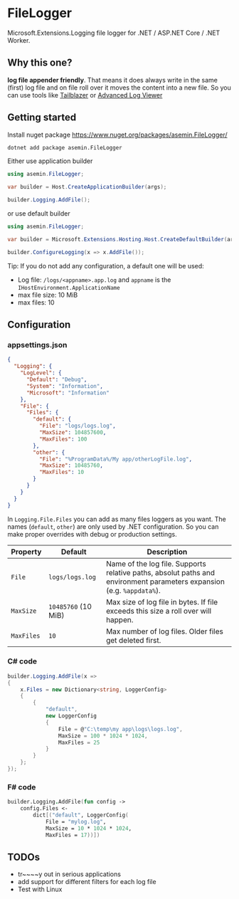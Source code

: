 # FileLogger

Microsoft.Extensions.Logging file logger for .NET / ASP.NET Core / .NET Worker.

## Why this one?

**log file appender friendly**. That means it does always write in the same (first) log file and on file roll over it
moves the content into a new file. So you can use tools like 
[Tailblazer](https://github.com/RolandPheasant/TailBlazer) or 
[Advanced Log Viewer](https://github.com/Scarfsail/AdvancedLogViewer)

## Getting started

Install nuget package https://www.nuget.org/packages/asemin.FileLogger/

```cmd
dotnet add package asemin.FileLogger
```

Either use application builder

```csharp
using asemin.FileLogger;

var builder = Host.CreateApplicationBuilder(args);

builder.Logging.AddFile();
```

or use default builder
```csharp
using asemin.FileLogger;

var builder = Microsoft.Extensions.Hosting.Host.CreateDefaultBuilder(args);

builder.ConfigureLogging(x => x.AddFile());
```

Tip: If you do not add any configuration, a default one will be used:

- Log file: `/logs/<appname>.app.log` and `appname` is the `IHostEnvironment.ApplicationName`
- max file size: 10 MiB
- max files: 10

## Configuration

### appsettings.json

```json
{
  "Logging": {
    "LogLevel": {
      "Default": "Debug",
      "System": "Information",
      "Microsoft": "Information"
    },
    "File": {
      "Files": {
        "default": {
          "File": "logs/logs.log",
          "MaxSize": 104857600,
          "MaxFiles": 100
        },
        "other": {
          "File": "%ProgramData%/My app/otherLogFile.log",
          "MaxSize": 10485760,
          "MaxFiles": 10
        }
      }
    }
  }
}
```

In `Logging.File.Files` you can add as many files loggers as you want. The names (`default`, `other`) are only used
by .NET configuration. So you can make proper overrides with debug or production settings.

| Property   | Default             | Description                                                                                                           |
|------------|---------------------|-----------------------------------------------------------------------------------------------------------------------|
| `File`     | `logs/logs.log`     | Name of the log file. Supports relative paths, absolut paths and environment parameters expansion (e.g. `%appdata%`). |
| `MaxSize`  | `10485760` (10 MiB) | Max size of log file in bytes. If file exceeds this size a roll over will happen.                                     |
| `MaxFiles` | `10`                | Max number of log files. Older files get deleted first.                                                               |

### C# code

```csharp
builder.Logging.AddFile(x =>
{
    x.Files = new Dictionary<string, LoggerConfig>
    {
        {
            "default",
            new LoggerConfig
            {
                File = @"C:\temp\my app\logs\logs.log",
                MaxSize = 100 * 1024 * 1024,
                MaxFiles = 25
            }
        }
    };
});
```

### F# code

```fsharp
builder.Logging.AddFile(fun config ->
    config.Files <-
        dict[("default", LoggerConfig(
            File = "mylog.log",
            MaxSize = 10 * 1024 * 1024,
            MaxFiles = 17))])
```

## TODOs

- tr~~~~y out in serious applications
- add support for different filters for each log file
- Test with Linux
